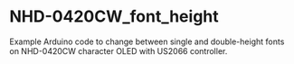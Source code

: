 # NHD-0420CW_font_height
Example Arduino code to change between single and double-height fonts on NHD-0420CW character OLED with US2066 controller.
